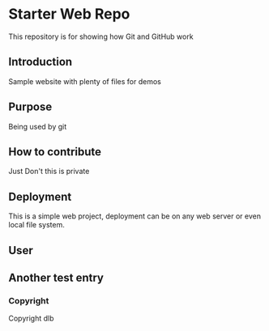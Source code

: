 # Starter Web Repo

This repository is for showing how Git and GitHub work

## Introduction

Sample website with plenty of files for demos

## Purpose
Being used by git

## How to contribute
Just Don't this is private

## Deployment
This is a simple web project, deployment can be on any web server or even local file system.

## User

## Another test entry

### Copyright
Copyright dlb
